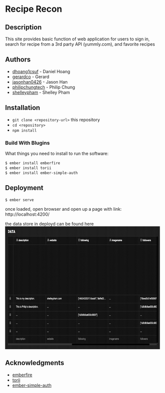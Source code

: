 # Recipe Recon

## Description

This site provides basic function of web application for users to sign in, search for recipe from a 3rd party API (yummly.com), and favorite recipes

## Authors

* [dhoang1csuf](https://github.com/dhoang1csuf) - Daniel Hoang
* [gerardco](https://github.com/gerardco) - Gerard 
* [jasonhan0426](https://github.com/jasonhan0426) - Jason Han
* [philipchungtech](https://github.com/philipchungtech) - Philip Chung
* [shelleypham](https://github.com/shelleypham) - Shelley Pham

## Installation

* `git clone <repository-url>` this repository
* `cd <repository>`
* `npm install`

### Build With Blugins

What things you need to install to run the software:

```
$ ember install emberfire
$ ember install torii
$ ember install ember-simple-auth
```

## Deployment

```
$ ember serve
```

once loaded, open browser and open up a page with link: http://localhost:4200/

the data store in deployd can be found here
<br>
<img height="400" src="https://github.com/473-bookbrag/documentation/blob/master/documentation/Screen%20Shot%202017-10-16%20at%207.35.09%20PM.png">
<br>


## Acknowledgments

* [emberfire](https://github.com/firebase/emberfire)
* [torii](https://github.com/Vestorly/torii)
* [ember-simple-auth](https://github.com/simplabs/ember-simple-auth)
